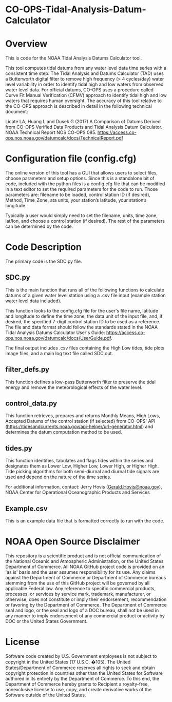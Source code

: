 # CO-OPS-Tidal-Analysis-Datum-Calculator



# Overview

This is code for the NOAA Tidal Analysis Datums Calculator tool. 

This tool computes tidal datums from any water level data time series with a consistent time step. The Tidal Analysis and Datums Calculator (TAD) uses a Butterworth digital filter to remove high frequency (> 4 cycles/day) water level variability in order to identify tidal high and low waters from observed water level data. For official datums, CO-OPS uses a procedure called Curve Fit Manual Verification (CFMV) approach to identify tidal high and low waters that requires human oversight. The accuracy of this tool relative to the CO-OPS approach is described in detail in the following technical document:

Licate LA, Huang L and Dusek G (2017) A Comparison of Datums Derived from CO-OPS Verified Data Products and Tidal Analysis Datum Calculator. NOAA Technical Report NOS CO-OPS 085. https://access.co-ops.nos.noaa.gov/datumcalc/docs/TechnicalReport.pdf

# Configuration file (config.cfg)

The online version of this tool has a GUI that allows users to select files, choose parameters and setup options. Since this is a standalone bit of code, included with the python files is a config.cfg file that can be modified in a text editor to set the required parameters for the code to run. Those parameters are: filename to be loaded, control station ID (if desired), Method, Time_Zone, ata units, your station’s latitude, your station’s longitude. 

Typically a user would simply need to set the filename, units, time zone, lat/lon, and choose a control station (if desired). The rest of the parameters can be determined by the code. 

# Code Description

The primary code is the SDC.py file. 

## SDC.py

This is the main function that runs all of the following functions to calculate datums of a given water level station using a .csv file input (example station water level data included). 

This function looks to the config.cfg file for the user's file name, latitude and longitude to define the time zone, the data unit of the input file, and, if desired, the specified 7-digit control station ID to be used as a reference. The file and data format should follow the standards stated in the NOAA Tidal Analysis Datums Calculator User's Guide: https://access.co-ops.nos.noaa.gov/datumcalc/docs/UserGuide.pdf.

The final output includes .csv files containing the High Low tides, tide plots image files, and a main log text file called SDC.out. 

## filter_defs.py

This function defines a low-pass Butterworth filter to preserve the tidal energy and remove the meteorological effects of the water level.

## control_data.py

This function retrieves, prepares and returns Monthly Means, High Lows, Accepted Datums of the control station (if selected) from CO-OPS' API (https://tidesandcurrents.noaa.gov/api-helper/url-generator.html) and determines the datum computation method to be used.

## tides.py

This function identifies, tabulates and flags tides within the series and designates them as Lower Low, Higher Low, Lower High, or Higher High.  Tide picking algorithms for both semi-diurnal and diurnal tide signals are used and depend on the nature of the time series. 

For additional information, contact:
Jerry Hovis (Gerald.Hovis@noaa.gov),
NOAA Center for Operational Oceanographic Products and Services

## Example.csv

This is an example data file that is formatted correctly to run with the code. 

# NOAA Open Source Disclaimer

This repository is a scientific product and is not official communication of the National Oceanic and Atmospheric Administration, or the United States Department of Commerce. All NOAA GitHub project code is provided on an 'as is' basis and the user assumes responsibility for its use. Any claims against the Department of Commerce or Department of Commerce bureaus stemming from the use of this GitHub project will be governed by all applicable Federal law. Any reference to specific commercial products, processes, or services by service mark, trademark, manufacturer, or otherwise, does not constitute or imply their endorsement, recommendation or favoring by the Department of Commerce. The Department of Commerce seal and logo, or the seal and logo of a DOC bureau, shall not be used in any manner to imply endorsement of any commercial product or activity by DOC or the United States Government.

# License

Software code created by U.S. Government employees is not subject to copyright in the United States (17 U.S.C. �105). The United States/Department of Commerce reserves all rights to seek and obtain copyright protection in countries other than the United States for Software authored in its entirety by the Department of Commerce. To this end, the Department of Commerce hereby grants to Recipient a royalty-free, nonexclusive license to use, copy, and create derivative works of the Software outside of the United States.
